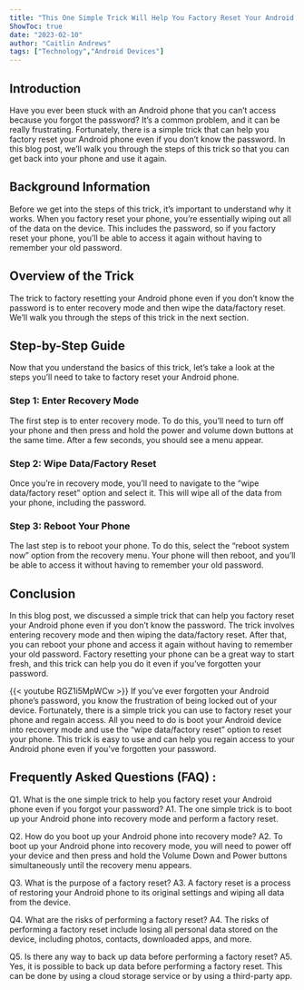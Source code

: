 ```yaml
---
title: "This One Simple Trick Will Help You Factory Reset Your Android Phone Even If You Forgot Your Password!"
ShowToc: true 
date: "2023-02-10"
author: "Caitlin Andrews" 
tags: ["Technology","Android Devices"]
---
```

## Introduction

Have you ever been stuck with an Android phone that you can’t access because you forgot the password? It’s a common problem, and it can be really frustrating. Fortunately, there is a simple trick that can help you factory reset your Android phone even if you don’t know the password. In this blog post, we’ll walk you through the steps of this trick so that you can get back into your phone and use it again.

## Background Information

Before we get into the steps of this trick, it’s important to understand why it works. When you factory reset your phone, you’re essentially wiping out all of the data on the device. This includes the password, so if you factory reset your phone, you’ll be able to access it again without having to remember your old password.

## Overview of the Trick

The trick to factory resetting your Android phone even if you don’t know the password is to enter recovery mode and then wipe the data/factory reset. We’ll walk you through the steps of this trick in the next section.

## Step-by-Step Guide

Now that you understand the basics of this trick, let’s take a look at the steps you’ll need to take to factory reset your Android phone.

### Step 1: Enter Recovery Mode

The first step is to enter recovery mode. To do this, you’ll need to turn off your phone and then press and hold the power and volume down buttons at the same time. After a few seconds, you should see a menu appear.

### Step 2: Wipe Data/Factory Reset

Once you’re in recovery mode, you’ll need to navigate to the “wipe data/factory reset” option and select it. This will wipe all of the data from your phone, including the password.

### Step 3: Reboot Your Phone

The last step is to reboot your phone. To do this, select the “reboot system now” option from the recovery menu. Your phone will then reboot, and you’ll be able to access it without having to remember your old password.

## Conclusion

In this blog post, we discussed a simple trick that can help you factory reset your Android phone even if you don’t know the password. The trick involves entering recovery mode and then wiping the data/factory reset. After that, you can reboot your phone and access it again without having to remember your old password. Factory resetting your phone can be a great way to start fresh, and this trick can help you do it even if you’ve forgotten your password.

{{< youtube RGZ1i5MpWCw >}} 
If you’ve ever forgotten your Android phone’s password, you know the frustration of being locked out of your device. Fortunately, there is a simple trick you can use to factory reset your phone and regain access. All you need to do is boot your Android device into recovery mode and use the “wipe data/factory reset” option to reset your phone. This trick is easy to use and can help you regain access to your Android phone even if you’ve forgotten your password.

## Frequently Asked Questions (FAQ) :
Q1. What is the one simple trick to help you factory reset your Android phone even if you forgot your password?
A1. The one simple trick is to boot up your Android phone into recovery mode and perform a factory reset. 

Q2. How do you boot up your Android phone into recovery mode?
A2. To boot up your Android phone into recovery mode, you will need to power off your device and then press and hold the Volume Down and Power buttons simultaneously until the recovery menu appears.

Q3. What is the purpose of a factory reset?
A3. A factory reset is a process of restoring your Android phone to its original settings and wiping all data from the device.

Q4. What are the risks of performing a factory reset?
A4. The risks of performing a factory reset include losing all personal data stored on the device, including photos, contacts, downloaded apps, and more.

Q5. Is there any way to back up data before performing a factory reset?
A5. Yes, it is possible to back up data before performing a factory reset. This can be done by using a cloud storage service or by using a third-party app.


